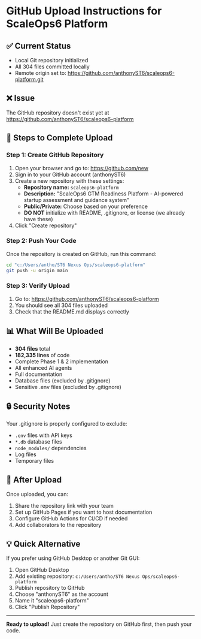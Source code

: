 # GitHub Upload Instructions for ScaleOps6 Platform

## ✅ Current Status
- Local Git repository initialized
- All 304 files committed locally
- Remote origin set to: https://github.com/anthonyST6/scaleops6-platform.git

## ❌ Issue
The GitHub repository doesn't exist yet at https://github.com/anthonyST6/scaleops6-platform

## 📝 Steps to Complete Upload

### Step 1: Create GitHub Repository
1. Open your browser and go to: https://github.com/new
2. Sign in to your GitHub account (anthonyST6)
3. Create a new repository with these settings:
   - **Repository name:** `scaleops6-platform`
   - **Description:** "ScaleOps6 GTM Readiness Platform - AI-powered startup assessment and guidance system"
   - **Public/Private:** Choose based on your preference
   - **DO NOT** initialize with README, .gitignore, or license (we already have these)
4. Click "Create repository"

### Step 2: Push Your Code
Once the repository is created on GitHub, run this command:

```bash
cd "c:/Users/antho/ST6 Nexus Ops/scaleops6-platform"
git push -u origin main
```

### Step 3: Verify Upload
1. Go to: https://github.com/anthonyST6/scaleops6-platform
2. You should see all 304 files uploaded
3. Check that the README.md displays correctly

## 📊 What Will Be Uploaded
- **304 files** total
- **182,335 lines** of code
- Complete Phase 1 & 2 implementation
- All enhanced AI agents
- Full documentation
- Database files (excluded by .gitignore)
- Sensitive .env files (excluded by .gitignore)

## 🔒 Security Notes
Your .gitignore is properly configured to exclude:
- `.env` files with API keys
- `*.db` database files
- `node_modules/` dependencies
- Log files
- Temporary files

## 🚀 After Upload
Once uploaded, you can:
1. Share the repository link with your team
2. Set up GitHub Pages if you want to host documentation
3. Configure GitHub Actions for CI/CD if needed
4. Add collaborators to the repository

## 💡 Quick Alternative
If you prefer using GitHub Desktop or another Git GUI:
1. Open GitHub Desktop
2. Add existing repository: `c:/Users/antho/ST6 Nexus Ops/scaleops6-platform`
3. Publish repository to GitHub
4. Choose "anthonyST6" as the account
5. Name it "scaleops6-platform"
6. Click "Publish Repository"

---

**Ready to upload!** Just create the repository on GitHub first, then push your code.